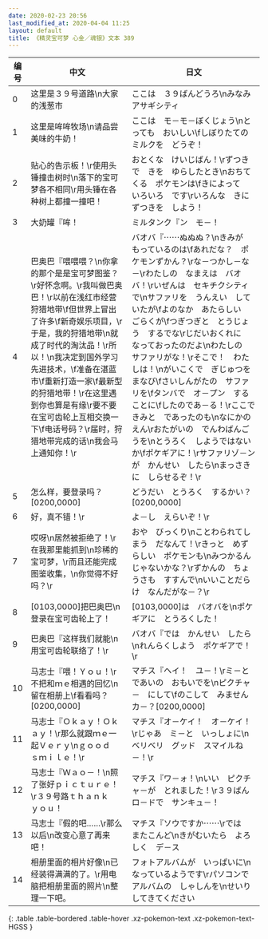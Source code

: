 ```yaml
---
date: 2020-02-23 20:56
last_modified_at: 2020-04-04 11:25
layout: default
title: 《精灵宝可梦 心金／魂银》文本 389
---
```

| 编号 | 中文 | 日文 |
| ---- | ---- | ---- |
| 0 | 这里是３９号道路\n大家的浅葱市 | ここは　３９ばんどうろ\nみなみ　アサギシティ |
| 1 | 这里是哞哞牧场\n请品尝美味的牛奶！ | ここは　モ－モ－ぼくじょう\nとっても　おいしい\fしぼりたての　ミルクを　どうぞ！ |
| 2 | 贴心的告示板！\r使用头锤撞击树时\n落下的宝可梦各不相同\r用头锤在各种树上都撞一撞吧！ | おとくな　けいじばん！\rずつきで　きを　ゆらしたとき\nおちてくる　ポケモンは\fきによって　いろいろ　です\rいろんな　きに　ずつきを　しよう！ |
| 3 | 大奶罐『哞！ | ミルタンク『ン　モ－！ |
| 4 | 巴奥巴『喂喂喂？\n你拿的那个是是宝可梦图鉴？\r好怀念啊。\r我叫做巴奥巴！\r以前在浅红市经营狩猎地带\f但世界上冒出了许多\f新奇娱乐项目，\r于是，我的狩猎地带\n就成了时代的淘汰品！\r所以！\n我决定到国外学习先进技术，\f准备在湛蓝市\f重新打造一家\f最新型的狩猎地带！\r在这里遇到你也算是有缘\r要不要在宝可齿轮上互相交换一下\f电话号码？\r届时，狩猎地带完成的话\n我会马上通知你！\r | バオバ『⋯⋯ぬぬぬ？\nきみが　もっているのは\fあれだな？　ポケモンずかん？\rな－つかし－な－\rわたしの　なまえは　バオバ！\rいぜんは　セキチクシティで\nサファリを　うんえい　していたが\fよのなか　あたらしい　ごらくが\fつぎつぎと　とうじょう　するでな\rじだいおくれに　なっておったのだよ\nわたしの　サファリがな！\rそこで！　わたしは！\nがいこくで　ぎじゅつを　まなび\fさいしんがたの　サファリを\fタンバで　オ－プン　することに\fしたのであ－る！\rここで　きみと　であったのも\nなにかの　えん\rおたがいの　でんわばんごうを\nとうろく　しようではないか\fポケギアに！\rサファリゾ－ンが　かんせい　したら\nまっさきに　しらせるぞ！\r |
| 5 | 怎么样，要登录吗？[0200,0000] | どうだい　とうろく　するかい？[0200,0000] |
| 6 | 好，真不错！\r | よ－し　えらいぞ！\r |
| 7 | 哎呀\n居然被拒绝了！\r在我那里能抓到\n珍稀的宝可梦，\r而且还能完成图鉴收集，\n你觉得不好吗？\r | おや　びっくり\nことわられてしまう　だなんて！\rきっと　めずらしい　ポケモンも\nみつかるんじゃないかな？\rずかんの　ちょうさも　すすんで\nいいことだらけ　なんだがな－？\r |
| 8 | [0103,0000]把巴奥巴\n登录在宝可齿轮上了！ | [0103,0000]は　バオバを\nポケギアに　とうろくした！ |
| 9 | 巴奥巴『这样我们就能\n用宝可齿轮联络了！\r | バオバ『では　かんせい　したら\nれんらくしよう　ポケギアで！\r |
| 10 | 马志士『喂！Ｙｏｕ！\r不把和ｍｅ相遇的回忆\n留在相册上\f看看吗？[0200,0000] | マチス『ヘイ！　ユ－！\rミ－と　であいの　おもいでを\nピクチャ－　にして\fのこして　みませんカ－？[0200,0000] |
| 11 | 马志士『Ｏｋａｙ！Ｏｋａｙ！\r那么就跟ｍｅ一起Ｖｅｒｙ\nｇｏｏｄ　ｓｍｉｌｅ！\r | マチス『オ－ケイ！　オ－ケイ！\rじゃあ　ミ－と　いっしょに\nベリベリ　グッド　スマイルね－！\r |
| 12 | 马志士『Ｗａｏ－！\n照了张好ｐｉｃｔｕｒｅ！\r３９号路ｔｈａｎｋ　ｙｏｕ！ | マチス『ワ－ォ！\nいい　ピクチャ－が　とれました！\r３９ばんロ－ドで　サンキュ－！ |
| 13 | 马志士『假的吧……\r那么以后\n改变心意了再来吧！ | マチス『ソウですか⋯⋯\rでは　またこんど\nきがむいたら　よろしく　デ－ス |
| 14 | 相册里面的相片好像\n已经装得满满的了。\r用电脑把相册里面的照片\n整理一下吧。 | フォトアルバムが　いっぱいに\nなっているようです\rパソコンで　アルバムの　しゃしんを\nせいり　してきてください |
{: .table .table-bordered .table-hover .xz-pokemon-text .xz-pokemon-text-HGSS }